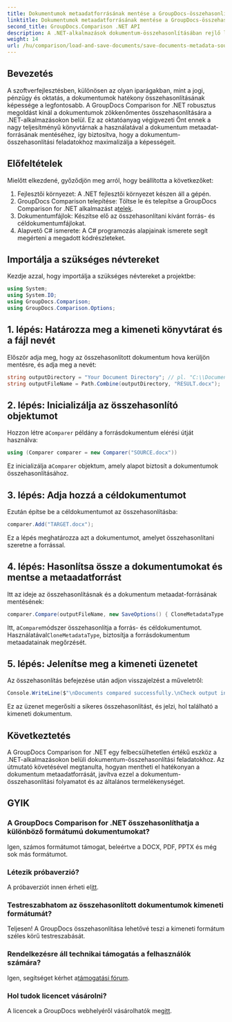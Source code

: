 ```yaml
---
title: Dokumentumok metaadatforrásának mentése a GroupDocs-összehasonlításban .NET-hez
linktitle: Dokumentumok metaadatforrásának mentése a GroupDocs-összehasonlításban .NET-hez
second_title: GroupDocs.Comparison .NET API
description: A .NET-alkalmazások dokumentum-összehasonlításában rejlő lehetőségek teljes kihasználásával aknázza ki a GroupDocs Comparison for .NET funkciót. Ez a lépésenkénti oktatóanyag végigvezeti a dokumentumok egyszerű összehasonlításán, miközben a dokumentum metaadatforrásának mentésére összpontosít.
weight: 14
url: /hu/comparison/load-and-save-documents/save-documents-metadata-source/
---
```

## Bevezetés

A szoftverfejlesztésben, különösen az olyan iparágakban, mint a jogi, pénzügy és oktatás, a dokumentumok hatékony összehasonlításának képessége a legfontosabb. A GroupDocs Comparison for .NET robusztus megoldást kínál a dokumentumok zökkenőmentes összehasonlítására a .NET-alkalmazásokon belül. Ez az oktatóanyag végigvezeti Önt ennek a nagy teljesítményű könyvtárnak a használatával a dokumentum metaadat-forrásának mentéséhez, így biztosítva, hogy a dokumentum-összehasonlítási feladatokhoz maximalizálja a képességeit.

## Előfeltételek

Mielőtt elkezdené, győződjön meg arról, hogy beállította a következőket:

1. Fejlesztői környezet: A .NET fejlesztői környezet készen áll a gépén.
2. GroupDocs Comparison telepítése: Töltse le és telepítse a GroupDocs Comparison for .NET alkalmazást a[telek](https://releases.groupdocs.com/comparison/net/).
3. Dokumentumfájlok: Készítse elő az összehasonlítani kívánt forrás- és céldokumentumfájlokat.
4. Alapvető C# ismerete: A C# programozás alapjainak ismerete segít megérteni a megadott kódrészleteket.

## Importálja a szükséges névtereket

Kezdje azzal, hogy importálja a szükséges névtereket a projektbe:

```csharp
using System;
using System.IO;
using GroupDocs.Comparison;
using GroupDocs.Comparison.Options;
```

## 1. lépés: Határozza meg a kimeneti könyvtárat és a fájl nevét

Először adja meg, hogy az összehasonlított dokumentum hova kerüljön mentésre, és adja meg a nevét:

```csharp
string outputDirectory = "Your Document Directory"; // pl. "C:\\Documents"
string outputFileName = Path.Combine(outputDirectory, "RESULT.docx");
```

## 2. lépés: Inicializálja az összehasonlító objektumot

 Hozzon létre a`Comparer` példány a forrásdokumentum elérési útját használva:

```csharp
using (Comparer comparer = new Comparer("SOURCE.docx"))
```
 Ez inicializálja a`Comparer` objektum, amely alapot biztosít a dokumentumok összehasonlításához.

## 3. lépés: Adja hozzá a céldokumentumot

Ezután építse be a céldokumentumot az összehasonlításba:

```csharp
comparer.Add("TARGET.docx");
```
Ez a lépés meghatározza azt a dokumentumot, amelyet összehasonlítani szeretne a forrással.

## 4. lépés: Hasonlítsa össze a dokumentumokat és mentse a metaadatforrást

Itt az ideje az összehasonlításnak és a dokumentum metaadat-forrásának mentésének:

```csharp
comparer.Compare(outputFileName, new SaveOptions() { CloneMetadataType = MetadataType.Source });
```
 Itt, a`Compare`módszer összehasonlítja a forrás- és céldokumentumot. Használatával`CloneMetadataType`, biztosítja a forrásdokumentum metaadatainak megőrzését.

## 5. lépés: Jelenítse meg a kimeneti üzenetet

Az összehasonlítás befejezése után adjon visszajelzést a műveletről:

```csharp
Console.WriteLine($"\nDocuments compared successfully.\nCheck output in {outputDirectory}.");
```
Ez az üzenet megerősíti a sikeres összehasonlítást, és jelzi, hol található a kimeneti dokumentum.

## Következtetés

A GroupDocs Comparison for .NET egy felbecsülhetetlen értékű eszköz a .NET-alkalmazásokon belüli dokumentum-összehasonlítási feladatokhoz. Az útmutató követésével megtanulta, hogyan mentheti el hatékonyan a dokumentum metaadatforrását, javítva ezzel a dokumentum-összehasonlítási folyamatot és az általános termelékenységet.

## GYIK

### A GroupDocs Comparison for .NET összehasonlíthatja a különböző formátumú dokumentumokat?

Igen, számos formátumot támogat, beleértve a DOCX, PDF, PPTX és még sok más formátumot.

### Létezik próbaverzió?

 A próbaverziót innen érheti el[itt](https://releases.groupdocs.com/).

### Testreszabhatom az összehasonlított dokumentumok kimeneti formátumát?

Teljesen! A GroupDocs összehasonlítása lehetővé teszi a kimeneti formátum széles körű testreszabását.

### Rendelkezésre áll technikai támogatás a felhasználók számára?

 Igen, segítséget kérhet a[támogatási fórum](https://forum.groupdocs.com/c/comparison/12).

### Hol tudok licencet vásárolni?

 A licencek a GroupDocs webhelyéről vásárolhatók meg[itt](https://purchase.groupdocs.com/buy).